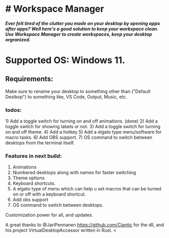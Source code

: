 <h1> # Workspace Manager </h1>

<h5> Ever felt tired of the clutter you made on your desktop by opening apps after apps? 
Well here's a good solution to keep your workspace clean. Use Workspace Manager to create workspaces, keep your desktop orgranized. </h5>


<h1>Supported OS: Windows 11. </h1>


<h2>Requirements:</h2>

Make sure to rename your desktop to something other than ("Default Destkop") to something like, VS Code, Output, Music, etc. 




<h3> todos: </h3>
1) Add a toggle switch for turning on and off animations. (done)
2) Add a toggle switch for showing labels or not.
3) Add a toggle switch for turning on and off theme.
4) Add a hotkey
5) Add a elgato type menu/software for macro tasks.
6) Add OBS support.
7) OS command to switch between desktops from the terminal itself.




<h3> Features in next build:</h3>

1) Animations
2) Numbered desktops along with names for faster switching
3) Theme options
4) Keyboard shortcuts.
5) A elgato type of menu which can help u set macros that can be turned on or off with a keyboard shortcut.
6) Add obs support
7) OS command to switch between desktops.

Customization power for all, and updates.



A great thanks to @JariPennanen https://github.com/Ciantic for the dll, and his project VirtualDesktopAccessor written in Rust. 
<
